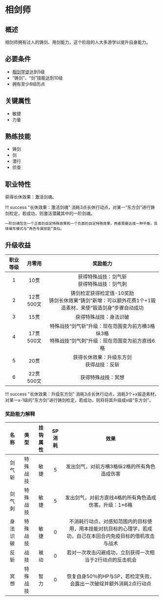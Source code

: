 # 相剑师

## 概述

相剑师拥有过人的铸剑、用剑能力，这个阶段的人大多游学以提升自身能力。

## 必要条件

* <a href="../XiangJian_Apprentice" target="_blank">相剑学徒</a>达到5级
* “铸剑”、“剑”技能达到10级
* 拥有至少8经历点

## 关键属性

* 敏捷
* 力量

## 熟练技能

* 铸剑
* 剑
* 潜行
* 侦查

## 职业特性

获得长休效果：激活剑魂。

!!! success "长休效果：激活剑魂"
    消耗3点长休行动点，对某一“东方剑”进行铸剑检定，若成功，则激活潜藏其中的一阶剑魂。

    一阶剑魂包含一个正面的自定特殊效果和一个负面的自定特殊效果，两者需要达成一种平衡，具体编写模式与“角色专属技能”类似。

## 升级收益

职业等级|月零用|奖励能力
:--:|:--:|:--:
1|10贯|获得特殊战技：剑气斩<br>获得特殊战技：剑气刺
2|12贯500文|铸剑检定获得检定值-10奖励<br>铸剑长休效果“铸剑”新增：可以额外花费1个+1锻造素材，来使“锻造剑身”步骤自动成功
3|15贯|获得特殊战技：身法识破
4|17贯500文|特殊战技“剑气斩”升级：现在范围变为前方横3格纵3格<br>特殊战技“剑气刺”升级：现在范围变为前方直线6格
5|20贯|获得长休效果：升级东方剑<br>获得战技：反斩
6|22贯500文|获得特殊战技：冥想

!!! success "长休效果：升级东方剑"
    消耗3点长休行动点，消耗3个+x锻造素材，对某一x-1级的“东方剑”进行铸剑检定，若成功，则将将其升级成x级“东方剑”。

### 奖励能力解释

名称|类型|挂钩属性|SP消耗|效果
:--:|:--:|:--:|:--:|:--:
剑气斩|特殊战技|敏捷|5|发出剑气，对前方横3格纵2格的所有角色造成伤害
剑气刺|特殊战技|敏捷|5|发出剑气，对前方直线4格的所有角色造成伤害。升级：1×6格
身法识破|特殊战技|敏捷|0|不消耗行动点，对感知范围内的目标使用，用本技能对抗目标的心理学，若成功，自己在本回合内免疫目标的借机攻击与战术
反斩|战技|被动|0|若对一次攻击闪避成功，立刻获得一次相当于2行动点的反击机会
冥想|特殊战技|智力|0|恢复自身50％的HP与SP，若检定失败，会露出一次破绽并额外消耗2点行动点


